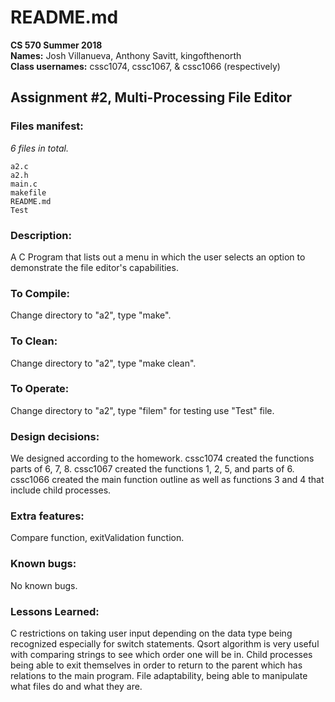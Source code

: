 # README.md

**CS 570 Summer 2018**<br>
**Names:** Josh Villanueva, Anthony Savitt, kingofthenorth<br>
**Class usernames:** cssc1074, cssc1067, & cssc1066 (respectively)

## Assignment #2, Multi-Processing File Editor

### Files manifest:

*6 files in total.*
```
a2.c
a2.h
main.c
makefile
README.md
Test
```

### Description:
A C Program that lists out a menu in which the user selects an option to demonstrate the file editor's capabilities.

### To Compile:
Change directory to "a2", type "make".

### To Clean:
Change directory to "a2", type "make clean".

### To Operate:
Change directory to "a2", type "filem" for testing use "Test" file.

### Design decisions:
We designed according to the homework.
cssc1074 created the functions parts of 6, 7, 8.
cssc1067 created the functions 1, 2, 5, and parts of 6.
cssc1066 created the main function outline as well as functions 3 and 4 that include child processes.

### Extra features:
Compare function, exitValidation function.

### Known bugs:
No known bugs.

### Lessons Learned:
C restrictions on taking user input depending on the data type being recognized especially for switch statements. Qsort algorithm is very useful with comparing strings to see which order one will be in. Child processes being able to exit themselves in order to return to the parent which has relations to the main program. File adaptability, being able to manipulate what files do and what they are.